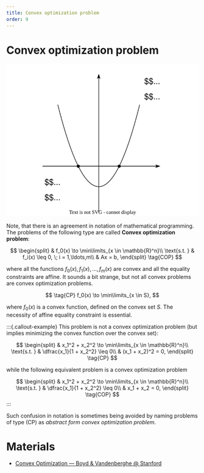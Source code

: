 ```yaml
---
title: Convex optimization problem
order: 9
---
```


# Convex optimization problem

![The idea behind the definition of a convex optimization problem](cop.svg)

Note, that there is an agreement in notation of mathematical programming. The problems of the following type are called **Convex optimization problem**:

$$
\begin{split}
& f_0(x) \to \min\limits_{x \in \mathbb{R}^n}\\
\text{s.t. } & f_i(x) \leq 0, \; i = 1,\ldots,m\\
& Ax = b,
\end{split}
\tag{COP}
$$

where all the functions $f_0(x), f_1(x), \ldots, f_m(x)$ are convex and all the equality constraints are affine. It sounds a bit strange, but not all convex problems are convex optimization problems. 

$$
\tag{CP}
f_0(x) \to \min\limits_{x \in S},
$$

where $f_0(x)$ is a convex function, defined on the convex set $S$. The necessity of affine equality constraint is essential.

:::{.callout-example}
This problem is not a convex optimization problem (but implies minimizing the convex function over the convex set):

$$
\begin{split}
& x_1^2 + x_2^2 \to \min\limits_{x \in \mathbb{R}^n}\\
\text{s.t. } & \dfrac{x_1}{1 + x_2^2} \leq 0\\
& (x_1 + x_2)^2 = 0,
\end{split}
\tag{CP}
$$

while the following equivalent problem is a convex optimization problem

$$
\begin{split}
& x_1^2 + x_2^2 \to \min\limits_{x \in \mathbb{R}^n}\\
\text{s.t. } & \dfrac{x_1}{1 + x_2^2} \leq 0\\
& x_1 + x_2 = 0,
\end{split}
\tag{COP}
$$
:::

Such confusion in notation is sometimes being avoided by naming problems of type $\text{(CP)}$ as *abstract form convex optimization problem*.

# Materials

* [Convex Optimization — Boyd & Vandenberghe @ Stanford](https://web.stanford.edu/~boyd/cvxbook/bv_cvxbook.pdf)
